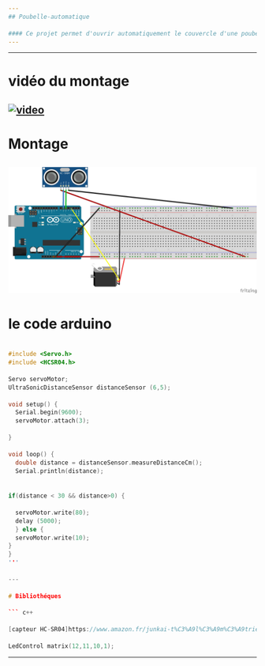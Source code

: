 ```yaml
---
## Poubelle-automatique

#### Ce projet permet d'ouvrir automatiquement le couvercle d'une poubelle.
---
```


---
# vidéo du montage
[![video](https://drive.google.com/open?id=1xSuzQbIytNH0cMay-oF3Uvymxgk5Ut2z)](https://drive.google.com/open?id=1xSuzQbIytNH0cMay-oF3Uvymxgk5Ut2z)
---

# Montage

![SCHEMA](Schema-poubelle-automatique_bb.jpg)
---

# le code arduino

``` c++

#include <Servo.h>
#include <HCSR04.h>

Servo servoMotor;
UltraSonicDistanceSensor distanceSensor (6,5);

void setup() {
  Serial.begin(9600);
  servoMotor.attach(3);

}

void loop() {
  double distance = distanceSensor.measureDistanceCm();
  Serial.println(distance);


if(distance < 30 && distance>0) {
  
  servoMotor.write(80);
  delay (5000);
  } else {
  servoMotor.write(10);
}
}
'''

---

# Bibliothéques

``` c++

[capteur HC-SR04]https://www.amazon.fr/junkai-t%C3%A9l%C3%A9m%C3%A9trie-ultrasons-Distance-ultrasonique/dp/B07K14XXWQ/ref=sr_1_3?s=industrial&ie=UTF8&qid=1548842913&sr=1-3&keywords=HCSR04)

LedControl matrix(12,11,10,1);
```
---
